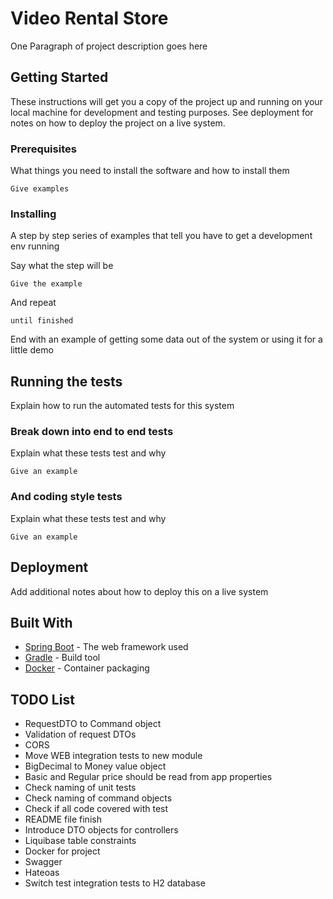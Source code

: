 # Video Rental Store

One Paragraph of project description goes here

## Getting Started

These instructions will get you a copy of the project up and running on your local machine for development and testing purposes. See deployment for notes on how to deploy the project on a live system.

### Prerequisites

What things you need to install the software and how to install them

```
Give examples
```

### Installing

A step by step series of examples that tell you have to get a development env running

Say what the step will be

```
Give the example
```

And repeat

```
until finished
```

End with an example of getting some data out of the system or using it for a little demo

## Running the tests

Explain how to run the automated tests for this system

### Break down into end to end tests

Explain what these tests test and why

```
Give an example
```

### And coding style tests

Explain what these tests test and why

```
Give an example
```

## Deployment

Add additional notes about how to deploy this on a live system

## Built With

* [Spring Boot](https://projects.spring.io/spring-boot/) - The web framework used
* [Gradle](https://gradle.org) - Build tool
* [Docker](https://docs.docker.com/install/) - Container packaging

## TODO List

* RequestDTO to Command object
* Validation of request DTOs
* CORS
* Move WEB integration tests to new module 
* BigDecimal to Money value object
* Basic and Regular price should be read from app properties
* Check naming of unit tests
* Check naming of command objects
* Check if all code covered with test
* README file finish
* Introduce DTO objects for controllers
* Liquibase table constraints
* Docker for project
* Swagger
* Hateoas
* Switch test integration tests to H2 database
